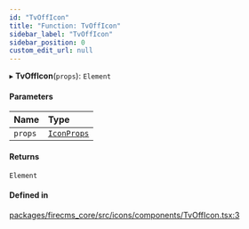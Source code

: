 ```yaml
---
id: "TvOffIcon"
title: "Function: TvOffIcon"
sidebar_label: "TvOffIcon"
sidebar_position: 0
custom_edit_url: null
---
```


▸ **TvOffIcon**(`props`): `Element`

#### Parameters

| Name | Type |
| :------ | :------ |
| `props` | [`IconProps`](../types/IconProps.md) |

#### Returns

`Element`

#### Defined in

[packages/firecms_core/src/icons/components/TvOffIcon.tsx:3](https://github.com/FireCMSco/firecms/blob/d45f3739/packages/firecms_core/src/icons/components/TvOffIcon.tsx#L3)
